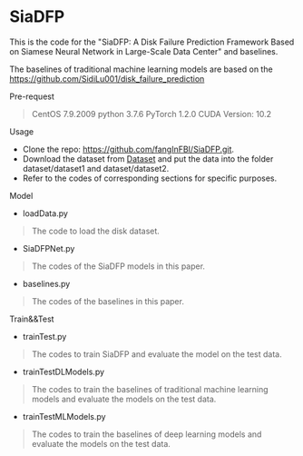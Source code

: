# SiaDFP
This is the code for the "SiaDFP: A Disk Failure Prediction Framework Based on Siamese Neural Network in Large-Scale Data Center" and baselines.

The baselines of traditional machine learning models are based on the https://github.com/SidiLu001/disk_failure_prediction 

Pre-request

> CentOS 7.9.2009
> python 3.7.6
> PyTorch 1.2.0
> CUDA Version: 10.2

Usage

- Clone the repo: https://github.com/fangInFBI/SiaDFP.git.
- Download the dataset from [Dataset](https://www.dropbox.com/scl/fo/ehqrmzkx9ndz5gfmfommx/h?dl=0&rlkey=fasg953wzlq01gwk0gjnimekk) and put the data into the folder dataset/dataset1 and dataset/dataset2.
- Refer to the codes of corresponding sections for specific purposes.


Model
- loadData.py
> The code to load the disk dataset.

- SiaDFPNet.py
> The codes of the SiaDFP models in this paper.

- baselines.py
> The codes of the baselines in this paper.

Train&&Test
- trainTest.py
> The codes to train SiaDFP and evaluate the model on the test data.

- trainTestDLModels.py
> The codes to train the baselines of traditional machine learning models and evaluate the models on the test data.

- trainTestMLModels.py
> The codes to train the baselines of deep learning models and evaluate the models on the test data.
